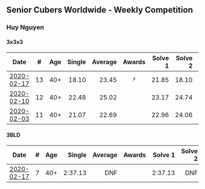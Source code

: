 ## Senior Cubers Worldwide - Weekly Competition
### Huy Nguyen

#### 3x3x3

| Date | # | Age | Single | Average | Awards | Solve 1 | Solve 2 | Solve 3 | Solve 4 | Solve 5 | Video |
| :--: | :--: | :--: | --: | --: | :--: | --: | --: | --: | --: | --: | :-- |
| [2020-02-17](../3x3x3/2020-02-17.md) | 13 | 40+ | 18.10 | 23.45 | ⚡ | 21.85 | 18.10 | 22.82 | 25.68 | 26.21 | [Link](https://www.facebook.com/events/616423959107229/permalink/617548025661489/) |
| [2020-02-10](../3x3x3/2020-02-10.md) | 12 | 40+ | 22.48 | 25.02 |  | 23.17 | 24.74 | DNF | 22.48 | 27.14 | [Link](https://www.facebook.com/groups/1604105099735401/permalink/2138700662942506/) |
| [2020-02-03](../3x3x3/2020-02-03.md) | 11 | 40+ | 21.07 | 22.69 |  | 22.96 | 24.06 | 21.07 | - | - | [Link](https://www.facebook.com/100000926461779/videos/3674895662551280/) |

#### 3BLD

| Date | # | Age | Single | Average | Awards | Solve 1 | Solve 2 | Solve 3 | Video |
| :--: | :--: | :--: | --: | --: | :--: | --: | --: | --: | :-- |
| [2020-02-17](../3bld/2020-02-17.md) | 7 | 40+ | 2:37.13 | DNF |  | 2:37.13 | DNF | DNF | [Link](https://www.facebook.com/events/173728187264773/permalink/178453600125565/) |

